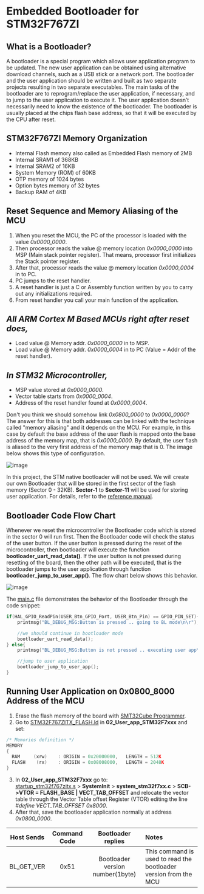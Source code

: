 # Embedded Bootloader for STM32F767ZI

## What is a Bootloader?

A bootloader is a special program which allows user application program to be updated. The new user application can be obtained using alternative download channels, 
such as a USB stick or a network port. The bootloader and the user application should be written and built as two separate projects resulting in two separate executables. The main tasks of the bootloader are to reprogram/replace the user application, if necessary, and to jump to the user application to execute it. The user application doesn’t necessarily need to know the existence of the bootloader. The bootloader is usually placed at the chips flash base address, so that it will be executed by the CPU after reset. 

## STM32F767ZI Memory Organization
* Internal Flash memory also called as Embedded Flash memory of 2MB
* Internal SRAM1 of 368KB
* Internal SRAM2 of 16KB
* System Memory (ROM) of 60KB
* OTP memory of 1024 bytes
* Option bytes memory of 32 bytes
* Backup RAM of 4KB

## Reset Sequence and Memory Aliasing of the MCU

1. When you reset the MCU, the PC of the processor is loaded with the value *0x0000_0000*.
2. Then processor reads the value @ memory location *0x0000_0000* into MSP (Main stack pointer register). That means, processor first initializes the Stack pointer register.
3. After that, processor reads the value @ memory location *0x0000_0004* in to PC.
4. PC jumps to the reset handler.
5. A reset handler is just a C or Assembly function written by you to carry out any initializations required.
6. From reset handler you call your main function of the application.

## *All ARM Cortex M Based MCUs right after reset does,*
* Load value @ Memory addr. *0x0000_0000* in to MSP.
* Load value @ Memory addr. *0x0000_0004* in to PC (Value = Addr of the reset handler).

## *In STM32 Microcontroller,*
* MSP value stored at *0x0000_0000*.
* Vector table starts from *0x0000_0004*.
* Address of the reset handler found at *0x0000_0004*.

Don't you think we should somehow link *0x0800_0000* to *0x0000_0000*? The answer for this is that both addresses can be linked with the technique called "memory aliasing" and it depends on the MCU. For example, in this case by default the base address of the user flash is mapped onto the base address of the memory map, that is *0x0000_0000*. By default, the user flash is aliased to the very first address of the memory map that is 0. The image below shows this type of configuration.

![image](https://github.com/mattsousaa/STM32F7xxx_Bootloader/blob/master/00_Documents/imagens/flash.png)

In this project, the STM native bootloader will not be used. We will create our own Bootloader that will be stored in the first sector of the flash memory (Sector 0 - 32KB). **Sector-1** to **Sector-11** will be used for storing user application. For details, refer to the [reference manual](https://github.com/mattsousaa/STM32F7xxx_Bootloader/blob/master/00_Documents/Reference_manual.pdf).  

## Bootloader Code Flow Chart

Whenever we reset the microcontroller the Bootloader code which is stored in the sector 0 will run first. Then the Bootloader code will check the status of the user button. If the user button is pressed during the reset of the microcontroller, then bootloader will execute the function **bootloader_uart_read_data()**. If the user button is not pressed during resetting of the board, then the other path will be executed, that is the bootloader jumps to the user application through function **bootloader_jump_to_user_app()**. The flow chart below shows this behavior.

![image](https://github.com/mattsousaa/STM32F7xxx_Bootloader/blob/master/00_Documents/imagens/flowchart.png)

The [main.c](https://github.com/mattsousaa/STM32F7xxx_Bootloader/blob/master/01_Bootloader/Core/Src/main.c) file demonstrates the behavior of the Bootloader through the code snippet:

```C
if(HAL_GPIO_ReadPin(USER_Btn_GPIO_Port, USER_Btn_Pin) == GPIO_PIN_SET){
	printmsg("BL_DEBUG_MSG:Button is pressed .. going to BL mode\n\r");

	//we should continue in bootloader mode
	bootloader_uart_read_data();
} else{
	printmsg("BL_DEBUG_MSG:Button is not pressed .. executing user app\n");

	//jump to user application
	bootloader_jump_to_user_app();
}
```

## Running User Application on 0x0800_8000 Address of the MCU
1. Erase the flash memory of the board with [SMT32Cube Programmer](https://www.st.com/en/development-tools/stm32cubeprog.html).
2. Go to [STM32F767ZITX_FLASH.ld](https://github.com/mattsousaa/STM32F7xxx_Bootloader/blob/master/02_User_app_STM32F7xxx/STM32F767ZITX_FLASH.ld) in **02_User_app_STM32F7xxx** and set:
```C
/* Memories definition */
MEMORY
{
  RAM     (xrw)    : ORIGIN = 0x20000000,   LENGTH = 512K
  FLASH    (rx)    : ORIGIN = 0x08008000,   LENGTH = 2048K
}
```
3. In **02_User_app_STM32F7xxx** go to: \
[startup_stm32f767zitx.s](https://github.com/mattsousaa/STM32F7xxx_Bootloader/blob/master/01_Bootloader/Core/Startup/startup_stm32f767zitx.s) > **SystemInit** > **system_stm32f7xx.c** > **SCB->VTOR = FLASH_BASE | VECT_TAB_OFFSET** and relocate the vector table through the Vector Table offset Register (VTOR) editing the line *#define VECT_TAB_OFFSET  0x8000*.
4. After that, save the bootloader application normally at address *0x0800_0000*.

| Host Sends | 	  Command Code | Bootloader replies | Notes |
|------------|:---------------:|:------------------:|:---------------|
| BL_GET_VER | 0x51 | Bootloader version number(1byte) | This command is used to read the bootloader version from the MCU |
